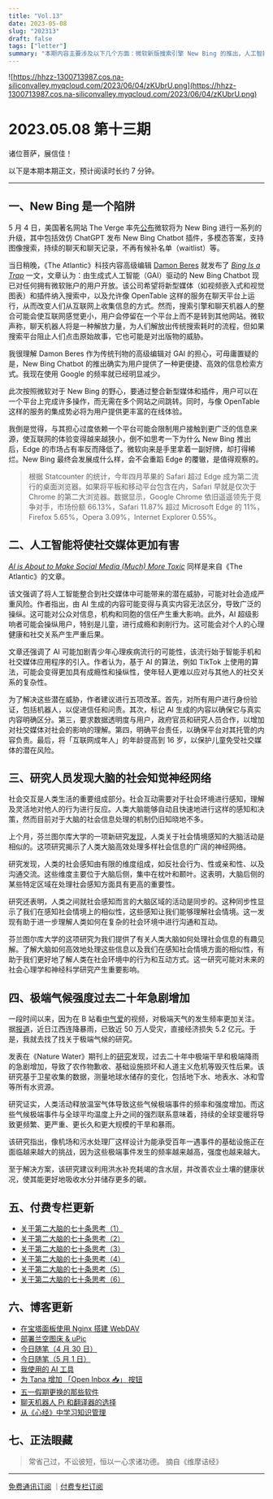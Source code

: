 ```yaml
---
title: "Vol.13"
date: 2023-05-08
slug: "202313"
draft: false
tags: ["letter"]
summary: "本期内容主要涉及以下几个方面：微软新版搜索引擎 New Bing 的推出，人工智能可能给社交媒体带来的危害，人类大脑的社会知觉神经网络，极端天气频率的增加等。"
---
```


![https://hhzz-1300713987.cos.na-siliconvalley.myqcloud.com/2023/06/04/zKUbrU.png](https://hhzz-1300713987.cos.na-siliconvalley.myqcloud.com/2023/06/04/zKUbrU.png)

# 2023.05.08 第十三期

诸位菩萨，展信佳！

以下是本期本期正文，预计阅读时长约 7 分钟。

---

## 一、New Bing 是一个陷阱

5 月 4 日，美国著名网站 The Verge 率先[公布](https://www.theverge.com/2023/5/4/23710022/microsoft-bing-chatbot-ai-image-video-chat-history-features)微软将为 New Bing 进行一系列的升级，其中包括效仿 ChatGPT 发布 New Bing Chatbot 插件，多模态答案，支持图像搜索，持续的聊天和聊天记录，不再有候补名单（waitlist）等。

当日稍晚，《The Atlantic》科技内容高级编辑 [Damon Beres](https://www.theatlantic.com/author/damon-beres/) 就发布了 [*Bing Is a Trap*](https://www.theatlantic.com/technology/archive/2023/05/microsoft-bing-chatbot-search-information-consolidation/673958/) 一文，文章认为：由生成式人工智能（GAI）驱动的 New Bing Chatbot 现已对任何拥有微软账户的用户开放。该公司希望将新型媒体（如视频嵌入式和视觉图表）和插件纳入搜索中，以及允许像 OpenTable 这样的服务在聊天平台上运行，从而改变人们从互联网上收集信息的方式。然而，搜索引擎和聊天机器人的整合可能会使互联网感觉更小，用户会停留在一个平台上而不是转到其他网站。微软声称，聊天机器人将是一种解放力量，为人们解放出传统搜索耗时的流程，但如果搜索平台阻止人们点击原始故事，它也可能是对出版物的威胁。

我很理解 Damon Beres 作为传统刊物的高级编辑对 GAI 的担心，可毋庸置疑的是，New Bing Chatbot 的推出确实为用户提供了一种更便捷、高效的信息检索方式。我现在使用 Google 的频率就已经明显减少。

此次按照微软对于 New Bing 的野心，要通过整合新型媒体和插件，用户可以在一个平台上完成许多操作，而无需在多个网站之间跳转。同时，与像 OpenTable 这样的服务的集成势必将为用户提供更丰富的在线体验。

我倒是觉得，与其担心过度依赖一个平台可能会限制用户接触到更广泛的信息来源，使互联网的体验变得越来越狭小，倒不如思考一下为什么 New Bing 推出后，Edge 的市场占有率反而降低了。微软向来是手里拿着一副好牌，却打得稀烂。New Bing 最终会发展成什么样，会不会重蹈 Edge 的覆辙，是值得观察的。

> 根据 Statcounter 的统计，今年四月苹果的 Safari 超过 Edge 成为第二流行的桌面浏览器。如果将平板和移动平台包含在内，Safari 早就是仅次于 Chrome 的第二大浏览器。数据显示，Google Chrome 依旧遥遥领先于竞争对手，市场份额 66.13%，Safari 11.87% 超过 Microsoft Edge 的 11%，Firefox 5.65%，Opera 3.09%，Internet Explorer 0.55%。
> 

## 二、人工智能将使社交媒体更加有害

*[AI is About to Make Social Media (Much) More Toxic](https://www.theatlantic.com/technology/archive/2023/05/generative-ai-social-media-integration-dangers-disinformation-addiction/673940/)* 同样是来自《The Atlantic》的文章。

该文强调了将人工智能整合到社交媒体中可能带来的潜在威胁，可能对社会造成严重风险。作者指出，由 AI 生成的内容可能变得与真实内容无法区分，导致广泛的操纵。这可能对公众对信息，机构和同胞的信任产生重大影响。此外，AI 超级影响者可能会操纵用户，特别是儿童，进行成瘾和剥削行为。这可能会对个人的心理健康和社交关系产生严重后果。

文章还强调了 AI 可能加剧青少年心理疾病流行的可能性，该流行始于智能手机和社交媒体应用程序的引入。作者认为，基于 AI 的算法，例如 TikTok 上使用的算法，可能会变得更加具有成瘾性和操纵性，使年轻人更难以应对与其他人的社交关系的复杂性。

为了解决这些潜在威胁，作者建议进行五项改革。首先，对所有用户进行身份验证，包括机器人，以促进信任和问责。其次，标记 AI 生成的内容以确保它与真实内容明确区分。第三，要求数据透明度与用户，政府官员和研究人员合作，以增加对社交媒体对社会的影响的理解。第四，明确平台责任，以确保平台对其托管的内容负责。最后，将「互联网成年人」的年龄提高到 16 岁，以保护儿童免受社交媒体的潜在风险。

## 三、**研究人员发现大脑的社会知觉神经网络**

社会交互是人类生活的重要组成部分。社会互动需要对于社会环境进行感知，理解及灵活地对他人的行为进行反应。人类大脑能够自动且快速地进行这样的感知和决策，然而目前对于大脑的社会信息处理的机制仍旧知晓地不多。

上个月，芬兰图尔库大学的一项新研究[发现](https://www.eurekalert.org/news-releases/986465?language=chinese)，人类关于社会情境感知的大脑活动是相似的。这项研究揭示了人类大脑高效处理多样社会信息的广阔的神经网络。

研究发现，人类的社会感知由有限的维度组成，如反社会行为、性或亲和性、以及沟通交流。这些维度主要位于大脑后侧，集中在枕叶和颞叶。这表明，大脑后侧的某些特定区域在处理社会感知方面具有更高的重要性。

研究还表明，人类之间就社会感知而言的大脑区域的活动是同步的。这种同步性显示了我们在感知社会情境上的相似性，这些感知让我们能够理解社会情境。这一发现有助于进一步理解人类如何在复杂的社会环境中进行沟通和互动。

芬兰图尔库大学的这项研究为我们提供了有关人类大脑如何处理社会信息的有趣见解。了解大脑如何高效地处理这些信息以及我们在感知社会情境方面的相似性，有助于我们更好地了解人类在社会环境中的行为和互动方式。这一研究可能对未来的社会心理学和神经科学研究产生重要影响。

## 四、**极端气候强度过去二十年急剧增加**

一段时间以来，因为在 B 站看[中气爱](https://space.bilibili.com/547072854)的视频，对极端天气的发生频率更加关注。据[报道](http://jx.people.com.cn/n2/2023/0507/c190260-40405941.html)，近日江西连降暴雨，已致近 50 万人受灾，直接经济损失 5.2 亿元。于是，我就去找了找关于极端气候的研究。

发表在《Nature Water》期刊上的[研究](https://apnews.com/article/drought-rainfall-climate-change-flooding-satellite-51ba64f58528e5db93e846765b2da9f3)发现，过去二十年中极端干旱和极端降雨的急剧增加，导致了农作物歉收、基础设施损坏和人道主义危机等毁灭性后果。该研究基于卫星收集的数据，测量地球水储存的变化，包括地下水、地表水、冰和雪等所有水资源。

研究证实，人类活动释放温室气体导致这些气候极端事件的频率和强度增加。而这些气候极端事件与全球平均温度上升之间的强烈联系意味着，持续的全球变暖将导致更频繁、更严重、更长久和更大规模的干旱和暴雨。

该研究指出，像机场和污水处理厂这样设计为能承受百年一遇事件的基础设施正在面临越来越大的挑战，因为这些极端事件发生的频率越来越高，强度也越来越大。

至于解决方案，该研究建议利用洪水补充耗竭的含水层，并改善农业土壤的健康状况，使其能更好地吸收水分并储存更多的碳。

## 五、付费专栏更新

- [关于第二大脑的七十条思考（1）](https://xiaobot.net/post/0a4e925d-c659-4cb9-8880-ce215339397f)
- [关于第二大脑的七十条思考（2）](https://xiaobot.net/post/e3f5dea6-a19a-4d73-aaa5-738f97812d5b)
- [关于第二大脑的七十条思考（3）](https://xiaobot.net/post/a92a68f5-c4f9-4d61-99b2-18e8259f36fa)
- [关于第二大脑的七十条思考（4）](https://xiaobot.net/post/983ab527-fe1e-4cb3-a286-990e15323ee3)
- [关于第二大脑的七十条思考（5）](https://xiaobot.net/post/beb19008-29ab-410b-bcfa-11752470ba00)
- [关于第二大脑的七十条思考（6）](https://xiaobot.net/post/22640c83-528c-41e3-abc8-f48b9b5040d7)

## 六、博客更新

- [在宝塔面板使用 Nginx 搭建 WebDAV](https://justgoidea.com/2023-029)
- [部署兰空图床 & uPic](https://justgoidea.com/2023-030)
- [今日随笔（4 月 30 日）](https://justgoidea.com/2023-031)
- [今日随笔（5 月 1 日）](https://justgoidea.com/2023-032)
- [我使用的 AI 工具](https://justgoidea.com/2023-033)
- [为 Tana 增加 「Open Inbox 📥」 按钮](https://justgoidea.com/2023-034)
- [五一假期更换的那些软件](https://justgoidea.com/2023-035)
- [聊天机器人 Pi 和翻译器的选择](https://justgoidea.com/2023-036)
- [从《心经》中学习知识管理](https://justgoidea.com/2023-037)

## 七、正法眼藏

> 常省己过，不讼彼短，恒以一心求诸功德。
摘自《维摩诘经》
> 

---

 [免费通讯订阅](https://buttondown.email/justgoidea) ｜[付费专栏订阅](https://xiaobot.net/p/ywkh?refer=59b4c4c8-52a3-4dd4-b54b-1a81d7a4fb18)